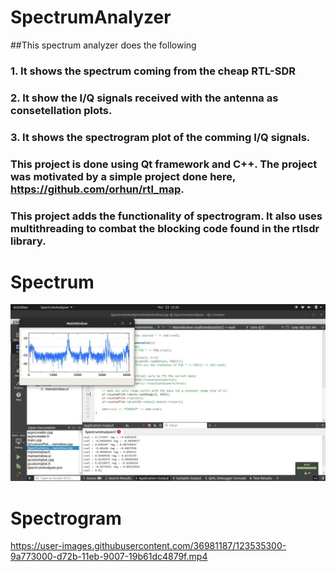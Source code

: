 # SpectrumAnalyzer

##This spectrum analyzer does the following 
### 1. It shows the spectrum coming from the cheap RTL-SDR
### 2. It show the I/Q signals received with the antenna as consetellation plots.
### 3. It shows the spectrogram plot of the comming I/Q signals.


### This project is done using Qt framework and C++. The project was motivated by a simple project done here, https://github.com/orhun/rtl_map.
### This project adds the functionality of spectrogram. It also uses multithreading to combat the blocking code found in the rtlsdr library.

# Spectrum
![alt text](https://github.com/nebilarega/SpectrumAnalyzer/blob/main/spectrum.jpg?raw=true)

# Spectrogram


https://user-images.githubusercontent.com/36981187/123535300-9a773000-d72b-11eb-9007-19b61dc4879f.mp4


